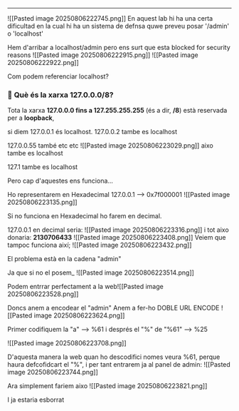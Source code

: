 
---
![[Pasted image 20250806222745.png]]
En aquest lab hi ha una certa dificultad en la cual hi ha un sistema de defnsa quwe preveu posar '/admin' o 'localhost'


Hem d'arribar a localhost/admin
pero ens surt que esta blocked for security reasons
![[Pasted image 20250806222915.png]]
![[Pasted image 20250806222922.png]]

Com podem referenciar localhost?
### 🔹 **Què és la xarxa 127.0.0.0/8?**

Tota la xarxa **127.0.0.0 fins a 127.255.255.255** (és a dir, **/8**) està reservada per a **loopback**, 

si diem 127.0.0.1 és localhost.
127.0.0.2 tambe es localhost

127.0.0.55 també etc etc
![[Pasted image 20250806223029.png]]
aixo tambe es localhost

127.1 tambe es localhost

Pero cap d'aquestes ens funciona...

Ho representarem en Hexadecimal
127.0.0.1 --> 0x7f000001
![[Pasted image 20250806223135.png]]



Si no funciona en Hexadecimal ho farem en decimal.

127.0.0.1 en decimal seria:
![[Pasted image 20250806223316.png]]
i tot aixo donaria:
**2130706433**
![[Pasted image 20250806223408.png]]
Veiem que tampoc funciona així;
![[Pasted image 20250806223432.png]]

El problema està en la cadena "admin"

Ja que si no el posem_
![[Pasted image 20250806223514.png]]

Podem entrrar perfectament a la web![[Pasted image 20250806223528.png]]


Doncs anem a encodear el "admin"
Anem a fer-ho DOBLE URL ENCODE
![[Pasted image 20250806223624.png]]

Primer codifiquem la "a" --> %61
i després el "%" de "%61" --> %25

![[Pasted image 20250806223708.png]]

D'aquesta manera la web quan ho descodifici nomes veura %61, perque haura defcofidcart el "%", i per tant entrarem ja al panel de admin:
![[Pasted image 20250806223744.png]]

Ara simplement fariem aixo
![[Pasted image 20250806223821.png]]

I ja estaria esborrat
